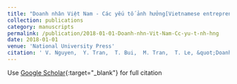 ```yaml
---
title: "Doanh nhân Việt Nam - Các yếu tố ảnh hưởng[Vietnamese entrepreneurs – Factors affecting performance]"
collection: publications
category: manuscripts
permalink: /publication/2018-01-01-Doanh-nhn-Vit-Nam-Cc-yu-t-nh-hng
date: 2018-01-01
venue: 'National University Press'
citation: ' V. Nguyen,  Y. Tran,  T. Bui,  M. Tran,  T. Le, &quot;Doanh nhân Việt Nam - Các yếu tố ảnh hưởng[Vietnamese entrepreneurs – Factors affecting performance].&quot; National University Press, 2018.'
---
```

Use [Google Scholar](https://scholar.google.com/scholar?q=Doanh+nhân+Việt+Nam+++Các+yếu+tố+ảnh+hưởng[Vietnamese+entrepreneurs+–+Factors+affecting+performance]){:target="_blank"} for full citation
